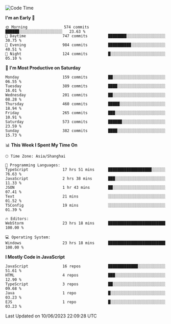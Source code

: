 <!--START_SECTION:waka-->
![Code Time](http://img.shields.io/badge/Code%20Time-2%2C362%20hrs%201%20min-blue)

**I'm an Early 🐤** 

```text
🌞 Morning                574 commits         ██████░░░░░░░░░░░░░░░░░░░   23.63 % 
🌆 Daytime                747 commits         ████████░░░░░░░░░░░░░░░░░   30.75 % 
🌃 Evening                984 commits         ██████████░░░░░░░░░░░░░░░   40.51 % 
🌙 Night                  124 commits         █░░░░░░░░░░░░░░░░░░░░░░░░   05.10 % 
```
📅 **I'm Most Productive on Saturday** 

```text
Monday                   159 commits         ██░░░░░░░░░░░░░░░░░░░░░░░   06.55 % 
Tuesday                  389 commits         ████░░░░░░░░░░░░░░░░░░░░░   16.01 % 
Wednesday                201 commits         ██░░░░░░░░░░░░░░░░░░░░░░░   08.28 % 
Thursday                 460 commits         █████░░░░░░░░░░░░░░░░░░░░   18.94 % 
Friday                   265 commits         ███░░░░░░░░░░░░░░░░░░░░░░   10.91 % 
Saturday                 573 commits         ██████░░░░░░░░░░░░░░░░░░░   23.59 % 
Sunday                   382 commits         ████░░░░░░░░░░░░░░░░░░░░░   15.73 % 
```


📊 **This Week I Spent My Time On** 

```text
🕑︎ Time Zone: Asia/Shanghai

💬 Programming Languages: 
TypeScript               17 hrs 51 mins      ███████████████████░░░░░░   76.63 % 
JavaScript               2 hrs 38 mins       ███░░░░░░░░░░░░░░░░░░░░░░   11.33 % 
JSON                     1 hr 43 mins        ██░░░░░░░░░░░░░░░░░░░░░░░   07.41 % 
Text                     21 mins             ░░░░░░░░░░░░░░░░░░░░░░░░░   01.52 % 
TSConfig                 19 mins             ░░░░░░░░░░░░░░░░░░░░░░░░░   01.39 % 

🔥 Editors: 
WebStorm                 23 hrs 18 mins      █████████████████████████   100.00 % 

💻 Operating System: 
Windows                  23 hrs 18 mins      █████████████████████████   100.00 % 
```

**I Mostly Code in JavaScript** 

```text
JavaScript               16 repos            █████████████░░░░░░░░░░░░   51.61 % 
HTML                     4 repos             ███░░░░░░░░░░░░░░░░░░░░░░   12.90 % 
TypeScript               3 repos             ██░░░░░░░░░░░░░░░░░░░░░░░   09.68 % 
Java                     1 repo              █░░░░░░░░░░░░░░░░░░░░░░░░   03.23 % 
EJS                      1 repo              █░░░░░░░░░░░░░░░░░░░░░░░░   03.23 % 
```




 Last Updated on 10/06/2023 22:09:28 UTC
<!--END_SECTION:waka-->

<!--
**likaiqiang/likaiqiang** is a ✨ _special_ ✨ repository because its `README.md` (this file) appears on your GitHub profile.

Here are some ideas to get you started:

- 🔭 I’m currently working on ...
- 🌱 I’m currently learning ...
- 👯 I’m looking to collaborate on ...
- 🤔 I’m looking for help with ...
- 💬 Ask me about ...
- 📫 How to reach me: ...
- 😄 Pronouns: ...
- ⚡ Fun fact: ...
-->
